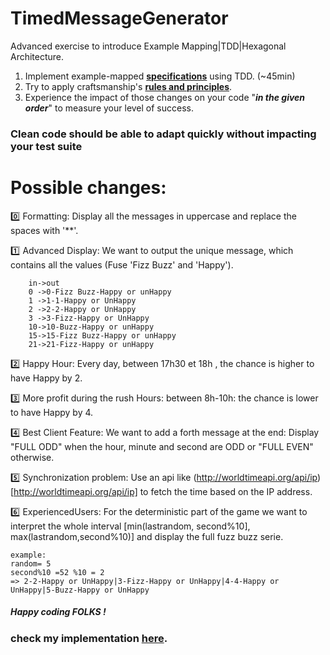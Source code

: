 # TimedMessageGenerator
Advanced exercise to introduce Example Mapping|TDD|Hexagonal Architecture.

1. Implement example-mapped [**specifications**](Spec.md) using TDD. (~45min)
2. Try to apply craftsmanship's [**rules and principles**](OurRules.md).
3. Experience the impact of those changes on your code "_**in the given order**_" to measure your level of success.

### Clean code should be able to adapt quickly without impacting your test suite

# Possible changes:
:zero: Formatting: 
    Display all the messages in uppercase and replace the spaces with '**'. 

:one: Advanced Display: 
    We want to output the unique message, which contains all the values (Fuse 'Fizz Buzz' and 'Happy').
````
    in->out
    0 ->0-Fizz Buzz-Happy or unHappy
    1 ->1-1-Happy or UnHappy
    2 ->2-2-Happy or UnHappy
    3 ->3-Fizz-Happy or UnHappy
    10->10-Buzz-Happy or unHappy
    15->15-Fizz Buzz-Happy or unHappy
    21->21-Fizz-Happy or unHappy
````

:two: Happy Hour: 
    Every day, between 17h30 et 18h , the chance is higher to have Happy by 2.
    
:three: More profit during the rush Hours: between 8h-10h: 
    the chance is lower to have Happy by 4.

:four: Best Client Feature:
    We want to add a forth message at the end: 
    Display "FULL ODD" when the hour, minute and second are ODD or "FULL EVEN" otherwise.
  
:five: Synchronization problem: 
    Use an api like (http://worldtimeapi.org/api/ip)[http://worldtimeapi.org/api/ip] to fetch the time based on the IP address.

:six: ExperiencedUsers: 
    For the deterministic part of the game we want to interpret the whole interval [min(lastrandom, second%10],         max(lastrandom,second%10)] and display the full fuzz buzz serie.
  ```` 
  example:
  random= 5
  second%10 =52 %10 = 2
  => 2-2-Happy or UnHappy|3-Fizz-Happy or UnHappy|4-4-Happy or UnHappy|5-Buzz-Happy or UnHappy
  ````

##### Happy coding FOLKS !
### check my implementation [here](./app).
